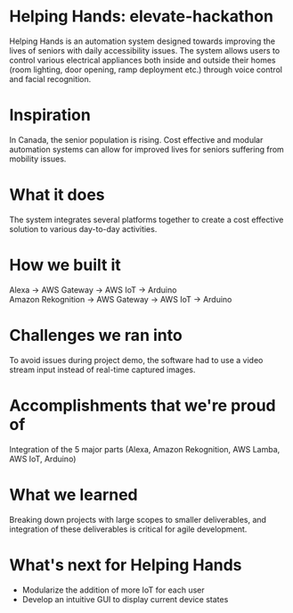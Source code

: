 # Helping Hands: elevate-hackathon
Helping Hands is an automation system designed towards improving the lives of seniors with daily accessibility issues. The system allows users to control various electrical appliances both inside and outside their homes (room lighting, door opening, ramp deployment etc.) through voice control and facial recognition.  

# Inspiration
In Canada, the senior population is rising. Cost effective and modular automation systems can allow for improved lives for seniors suffering from mobility issues.

# What it does
The system integrates several platforms together to create a cost effective solution to various day-to-day activities.

# How we built it
Alexa -> AWS Gateway -> AWS IoT -> Arduino  
Amazon Rekognition -> AWS Gateway -> AWS IoT -> Arduino

# Challenges we ran into
To avoid issues during project demo, the software had to use a video stream input instead of real-time captured images.

# Accomplishments that we're proud of
Integration of the 5 major parts (Alexa, Amazon Rekognition, AWS Lamba, AWS IoT, Arduino)

# What we learned
Breaking down projects with large scopes to smaller deliverables, and integration of these deliverables is critical for agile development.

# What's next for Helping Hands
* Modularize the addition of more IoT for each user
* Develop an intuitive GUI to display current device states
